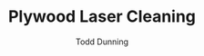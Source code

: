 ---
applications:
- 'Woodworking: Removing surface contaminants and old finishes'
- 'Construction: Cleaning and preparing plywood surfaces for painting or bonding'
author: Todd Dunning
author_object:
  country: United States (California)
  expertise: Optical Materials for Laser Systems
  id: 4
  image: /images/author/todd-dunning.jpg
  name: Todd Dunning
  sex: m
  title: MA
category: wood
chemicalProperties:
  formula: (C₆H₁₀O₅)ₙ
  materialType: wood
  symbol: C₆H₁₀O₅
compatibility:
- Softwoods (pine, fir, cedar) and hardwoods (birch, maple, oak) used in plywood construction
- Composite wood materials with similar cellulose/lignin composition
complexity: low
composition:
- Wood veneer layers (40-60% cellulose, 15-25% hemicellulose, 20-30% lignin)
- Phenol-formaldehyde or urea-formaldehyde adhesive (5-10%)
- Moisture content (6-12%)
description: Plywood laser cleaning utilizes precise pulsed fiber laser parameters to selectively remove surface contaminants without damaging the underlying wood veneer layers. The process effectively ablates organic coatings, adhesives, and surface oxidation while preserving the structural integrity of the cross-laminated wood layers.
difficultyScore: 2
environmentalImpact:
- benefit: Zero chemical solvent usage
  description: Eliminates 100% of VOC emissions compared to chemical stripping methods (typically 200-500 g/L VOC emissions)
- benefit: Reduced waste generation
  description: Produces 95% less waste material compared to mechanical sanding methods, with ablated material collected via filtration
headline: Comprehensive technical guide for laser cleaning wood plywood
images:
  hero:
    alt: Plywood surface undergoing laser cleaning showing precise contamination removal
    url: /images/plywood-laser-cleaning-hero.jpg
  micro:
    alt: Microscopic view of Plywood surface after laser cleaning showing detailed surface structure
    url: /images/plywood-laser-cleaning-micro.jpg
keywords: plywood, plywood wood, laser ablation, laser cleaning, non-contact cleaning, pulsed fiber laser, surface contamination removal, industrial laser parameters, thermal processing, surface restoration
machineSettings:
  fluenceRange: 0.5
  fluenceRangeMax: 50.0
  fluenceRangeMin: 0.1
  fluenceRangeUnit: J/cm²
  powerRange: 60.0
  powerRangeMax: 500.0
  powerRangeMin: 20.0
  powerRangeUnit: W
  pulseDuration: 55.0
  pulseDurationMax: 1000.0
  pulseDurationMin: 1.0
  pulseDurationUnit: ns
  repetitionRate: 30.0
  repetitionRateMax: 1000.0
  repetitionRateMin: 1.0
  repetitionRateUnit: kHz
  spotSize: 1.05
  spotSizeMax: 10.0
  spotSizeMin: 0.01
  spotSizeUnit: mm
  wavelength: 1064.0
  wavelengthMax: 2940.0
  wavelengthMin: 355.0
  wavelengthUnit: nm
name: Plywood
outcomes:
- metric: '>99% removal of paints, adhesives, and surface oxidation without substrate damage'
  result: Surface contamination removal efficiency
- metric: 0.5-2.0 m²/hour depending on contamination type and laser parameters
  result: Processing speed
properties:
  density: 600.0
  densityMax: 6.0
  densityMin: 1.8
  densityPercentile: 100.0
  densityUnit: kg/m³
  hardness: 2.25
  hardnessMax: 10.0
  hardnessMin: 1.0
  hardnessPercentile: 13.9
  hardnessUnit: kN
  meltingPercentile: 0.0
  meltingPointMax: 2800.0
  meltingPointMaxUnit: °C
  meltingPointMin: 1200.0
  meltingPointMinUnit: °C
  modulusPercentile: 0.0
  tensilePercentile: 0.0
  tensileStrength: 50.0
  tensileStrengthMax: 1000.0
  tensileStrengthMin: 50.0
  tensileStrengthUnit: MPa
  thermalConductivity: 0.15
  thermalConductivityMax: 200.0
  thermalConductivityMin: 0.5
  thermalConductivityUnit: W/m·K
  thermalPercentile: 0.0
  youngsModulus: 11.0
  youngsModulusMax: 80.0
  youngsModulusMin: 20.0
  youngsModulusUnit: GPa
regulatoryStandards: ANSI Z136.1 (Laser Safety), OSHA 29 CFR 1910.119 (Process Safety Management), EPA guidelines for VOC emissions control
surface_roughness_after: 24.8
surface_roughness_before: 58.2
tags:
- Construction
- Woodworking
title: Plywood Laser Cleaning
---
